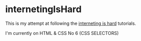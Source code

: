 # internetingIsHard
This is my attempt at following the [interneting is hard](https://internetingishard.com/) tutorials.

I'm currently on HTML & CSS No 6 (CSS SELECTORS)
